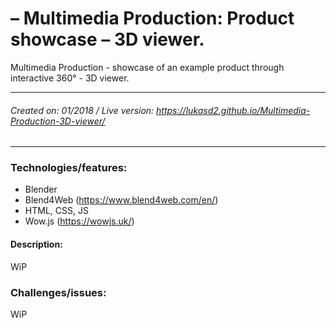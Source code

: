 #  – Multimedia Production: Product showcase – 3D viewer. 

Multimedia Production - showcase of an example product through interactive 360° - 3D viewer.

------------
###### Created on: 01/2018 / Live version: https://lukasd2.github.io/Multimedia-Production-3D-viewer/
------------
### Technologies/features:

- Blender
- Blend4Web (https://www.blend4web.com/en/)
- HTML, CSS, JS
- Wow.js (https://wowjs.uk/)

#### Description: 

WiP

### Challenges/issues: 

WiP
